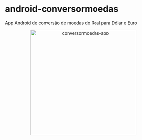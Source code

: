 # android-conversormoedas

App Android de conversão de moedas do Real para Dólar e Euro

<p align="center">
<img width="342" alt="conversormoedas-app" src="https://user-images.githubusercontent.com/44841405/82980948-1ea73300-9fc1-11ea-847d-0da44cd73420.png">
</p>
